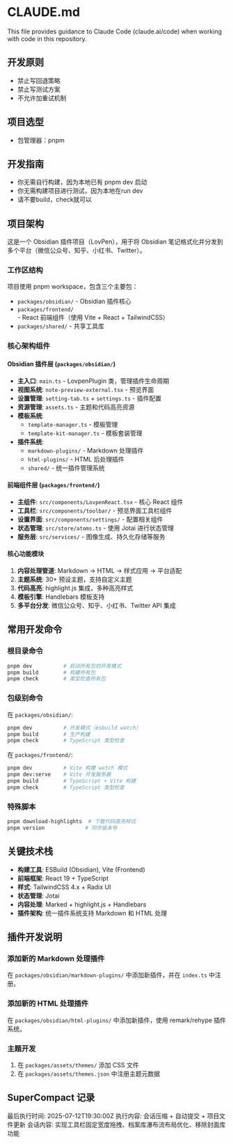 # CLAUDE.md

This file provides guidance to Claude Code (claude.ai/code) when working with code in this repository.

## 开发原则
- 禁止写回退策略
- 禁止写测试方案
- 不允许加重试机制

## 项目选型
- 包管理器：pnpm

## 开发指南
- 你无需自行构建，因为本地已有 pnpm dev 启动
- 你无需构建项目进行测试，因为本地在run dev
- 请不要build，check就可以

## 项目架构

这是一个 Obsidian 插件项目（LovPen），用于将 Obsidian 笔记格式化并分发到多个平台（微信公众号、知乎、小红书、Twitter）。

### 工作区结构
项目使用 pnpm workspace，包含三个主要包：

- `packages/obsidian/` - Obsidian 插件核心
- `packages/frontend/` - React 前端组件（使用 Vite + React + TailwindCSS）
- `packages/shared/` - 共享工具库

### 核心架构组件

#### Obsidian 插件层 (`packages/obsidian/`)
- **主入口**: `main.ts` - LovpenPlugin 类，管理插件生命周期
- **视图系统**: `note-preview-external.tsx` - 预览界面
- **设置管理**: `setting-tab.ts` + `settings.ts` - 插件配置
- **资源管理**: `assets.ts` - 主题和代码高亮资源
- **模板系统**: 
  - `template-manager.ts` - 模板管理
  - `template-kit-manager.ts` - 模板套装管理
- **插件系统**: 
  - `markdown-plugins/` - Markdown 处理插件
  - `html-plugins/` - HTML 后处理插件
  - `shared/` - 统一插件管理系统

#### 前端组件层 (`packages/frontend/`)
- **主组件**: `src/components/LovpenReact.tsx` - 核心 React 组件
- **工具栏**: `src/components/toolbar/` - 预览界面工具栏组件
- **设置界面**: `src/components/settings/` - 配置相关组件
- **状态管理**: `src/store/atoms.ts` - 使用 Jotai 进行状态管理
- **服务层**: `src/services/` - 图像生成、持久化存储等服务

#### 核心功能模块
1. **内容处理管道**: Markdown → HTML → 样式应用 → 平台适配
2. **主题系统**: 30+ 预设主题，支持自定义主题
3. **代码高亮**: highlight.js 集成，多种高亮样式
4. **模板引擎**: Handlebars 模板支持
5. **多平台分发**: 微信公众号、知乎、小红书、Twitter API 集成

## 常用开发命令

### 根目录命令
```bash
pnpm dev          # 启动所有包的开发模式
pnpm build        # 构建所有包
pnpm check        # 类型检查所有包
```

### 包级别命令
在 `packages/obsidian/`:
```bash
pnpm dev          # 开发模式（esbuild watch）
pnpm build        # 生产构建
pnpm check        # TypeScript 类型检查
```

在 `packages/frontend/`:
```bash
pnpm dev          # Vite 构建 watch 模式
pnpm dev:serve    # Vite 开发服务器
pnpm build        # TypeScript + Vite 构建
pnpm check        # TypeScript 类型检查
```

### 特殊脚本
```bash
pnpm download-highlights  # 下载代码高亮样式
pnpm version             # 同步版本号
```

## 关键技术栈

- **构建工具**: ESBuild (Obsidian), Vite (Frontend)
- **前端框架**: React 19 + TypeScript
- **样式**: TailwindCSS 4.x + Radix UI
- **状态管理**: Jotai
- **内容处理**: Marked + highlight.js + Handlebars
- **插件架构**: 统一插件系统支持 Markdown 和 HTML 处理

## 插件开发说明

### 添加新的 Markdown 处理插件
在 `packages/obsidian/markdown-plugins/` 中添加新插件，并在 `index.ts` 中注册。

### 添加新的 HTML 处理插件
在 `packages/obsidian/html-plugins/` 中添加新插件，使用 remark/rehype 插件系统。

### 主题开发
1. 在 `packages/assets/themes/` 添加 CSS 文件
2. 在 `packages/assets/themes.json` 中注册主题元数据

## SuperCompact 记录

最后执行时间: 2025-07-12T19:30:00Z
执行内容: 会话压缩 + 自动提交 + 项目文件更新
会话内容: 实现工具栏固定宽度拖拽、档案库瀑布流布局优化、移除封面库功能